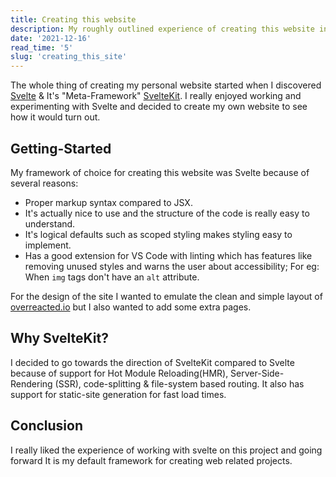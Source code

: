 ```yaml
---
title: Creating this website
description: My roughly outlined experience of creating this website in SvelteKit.
date: '2021-12-16'
read_time: '5'
slug: 'creating_this_site'
---
```


The whole thing of creating my personal website started when I discovered [Svelte](https://svelte.dev/) & It's "Meta-Framework" [SvelteKit](https://kit.svelte.dev/). I really enjoyed working and experimenting with Svelte and decided to create my own website to see how it would turn out.

## Getting-Started
My framework of choice for creating this website was Svelte because of several reasons:

- Proper markup syntax compared to JSX.
- It's actually nice to use and the structure of the code is really easy to understand.
- It's logical defaults such as scoped styling makes styling easy to implement.
- Has a good extension for VS Code with linting which has features like removing unused styles and warns the user about accessibility; For eg: When `img` tags don't have an `alt` attribute.

For the design of the site I wanted to emulate the clean and simple layout of [overreacted.io](overreacted.io) but I also wanted to add some extra pages.

## Why SvelteKit?
I decided to go towards the direction of SvelteKit compared to Svelte because of support for Hot Module Reloading(HMR), Server-Side-Rendering (SSR), code-splitting & file-system based routing. It also has support for static-site generation for fast load times.


## Conclusion
I really liked the experience of working with svelte on this project and going forward It is my default framework for creating web related projects.